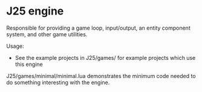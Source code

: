 # J25 engine
Responsible for providing a game loop, input/output, an entity component system, and other game utilities.

Usage:
- See the example projects in J25/games/ for example projects which use this engine

J25/games/minimal/minimal.lua demonstrates the minimum code needed to do something interesting with the engine.
